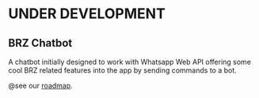 # UNDER DEVELOPMENT

## BRZ Chatbot

A chatbot initially designed to work with Whatsapp Web API offering some cool BRZ related features into the app by sending commands to a bot.

@see our [roadmap](roadmap.md).